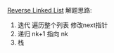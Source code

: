[Reverse Linked List](https://leetcode.com/problems/reverse-linked-list)
解题思路:
1. 迭代 遍历整个列表 修改next指针
2. 递归 nk+1 指向 nk
3. 栈
